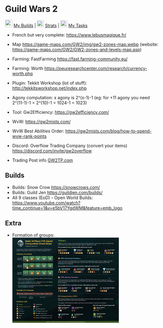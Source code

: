 # Guild Wars 2
<img src="https://wiki.guildwars2.com/images/6/65/Hero_panel_skills_and_traits_icon.png" width="24" height="24"> [My Builds](./BUILDS.md) | <img src ="https://wiki.guildwars2.com/images/thumb/5/51/Catmander_tag_%28white%29.png/40px-Catmander_tag_%28white%29.png" width="22" height="22"> [Strats](./STRATS.md) | <img src="https://wiki-fr.guildwars2.com/images/thumb/f/fe/Ic%C3%B4ne_histoire_personnelle.png/20px-Ic%C3%B4ne_histoire_personnelle.png" width=22 height=22> [My Tasks](./TASKS.md)

- French but very complete: https://www.lebusmagique.fr/
- Map https://game-maps.com/GW2/img/gw2-zones-map.webp (website: https://game-maps.com/GW2/GW2-zones-and-levels-map.asp)
- Farming: FastFarming https://fast.farming-community.eu/
- Farming: Worth https://peuresearchcenter.com/research/currency-worth.php

- Plugin: Tekkit Workshop (lot of stuff): http://tekkitsworkshop.net/index.php
- Agony computation: x agony is 2^(x-1)-1 (eg: for +11 agony you need 2^(11-1)-1 = 2^(10)-1 = 1024-1 = 1023)
- Tool: Gw2Efficiency: https://gw2efficiency.com/
- WvW: https://gw2mists.com/
- WvW Best Abilities Order: https://gw2mists.com/blog/how-to-spend-wvw-rank-points
- Discord: Overflow Trading Company (convert your items) https://discord.com/invite/gw2overflow
- Trading Post info [GW2TP.com](https://gw2tp.com/)

## Builds
- Builds: Snow Crow https://snowcrows.com/
- Builds: Guild Jen https://guildjen.com/builds/
- All 9 classes (EoD) - Open World Builds: https://www.youtube.com/watch?time_continue=1&v=e5bV17YgdWM&feature=emb_logo

## Extra
- Formation of groups:  
<a href="./GW2 BUILD GROUP.png"><img src="./GW2 BUILD GROUP.png" width=350></a>


